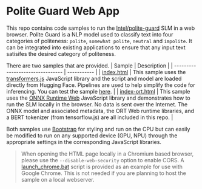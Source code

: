 # Polite Guard Web App

This repo contains code samples to run the [Intel/polite-guard](https://huggingface.co/Intel/polite-guard) SLM in a web browser. Polite Guard is a NLP model used to classify text into four categories of politeness: `polite`, `somewhat polite`, `neutral` and `impolite`. It can be integrated into existing applications to ensure that any input text satisifes the desired category of politeness. 

There are two samples that are provided. 
| Sample                           | Description |
| -------------------------------- | ----------- |
| [index.html](index.html)         | This sample uses the [transformers.js](https://huggingface.co/docs/transformers.js/en/index) JavaScript library and the script and model are loaded directly from Hugging Face. Pipelines are used to help simplify the code for inferencing. You can test the sample [here](https://jimmytwei.github.io/polite-guard). |
| [index-ort.html](index-ort.html) | This sample uses the [ONNX Runtime Web](https://onnxruntime.ai/docs/get-started/with-javascript/web.html) JavaScript library and demonstrates how to run the SLM locally in the browser. No data is sent over the Internet. The ONNX model and associated metadata, the ORT Web runtime libraries, and a BERT tokenizer (from tensorflow.js) are all included in this repo. |

Both samples use [Bootstrap](https://getbootstrap.com/) for styling and run on the CPU but can easily be modified to run on any supported device (GPU, NPU) through the appropriate settings in the corresponding JavaScript libraries. 

> When opening the HTML page locally in a Chromium based browser, please use the `--disable-web-security` option to enable CORS. A [launch_chrome.bat](https://github.com/intel-sandbox/polite-bert-webapp/tree/main/launch_chrome.bat) script is provided as an example for use with Google Chrome. This is not needed if you are planning to host the sample on a local webserver.
